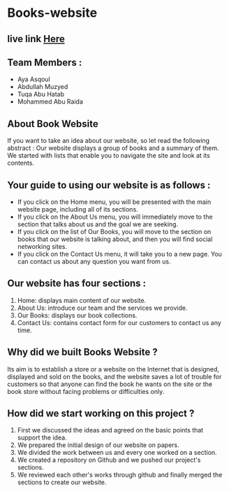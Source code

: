 # Books-website
## live link [Here](https://gsg-fc02.github.io/Books-website/)

## Team Members : 

* Aya Asqoul
* Abdullah Muzyed
* Tuqa Abu Hatab
* Mohammed Abu Raida


## About Book Website

If you want to take an idea about our website, so let read the following abstract :
Our website displays a group of books and a summary of them. 
We started with lists that enable you to navigate the site and look at its contents.

## Your guide to using our website is as follows :

* If you click on the Home menu, you will be presented with the main website page, including all of its sections.
* If you click on the About Us menu, you will immediately move to the section that talks about us and the goal we are seeking.
* If you click on the list of Our Books, you will move to the section on books that our website is talking about, and then you will find social networking sites.
* If you click on the Contact Us menu, it will take you to a new page. You can contact us about any question you want from us.

## Our website has four  sections : 

1. Home: displays main content of our website.
2. About Us: introduce our team and the services we provide. 
3. Our Books: displays our book collections. 
5. Contact Us: contains contact form for our customers to contact us any time. 

## Why did we built Books Website ? 

Its aim is to establish a store or a website on the Internet that is designed, displayed and sold on the books, and the website saves a lot of trouble for customers so that anyone can find the book he wants on the site or the book store without facing problems or difficulties only.


## How did we start working on this project ?

1. First we discussed the ideas and agreed on the basic points that support the idea. 
2. We prepared the initial design of our website on papers. 
3. We divided the work between us and every one worked on a section. 
4. We created a repository on Github and we pushed our project's sections. 
5. We reviewed each other's works through github and finally merged the sections to create our website.
